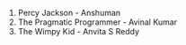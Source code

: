 1. Percy Jackson - Anshuman 
2. The Pragmatic Programmer - Avinal Kumar
3. The Wimpy Kid - Anvita S Reddy